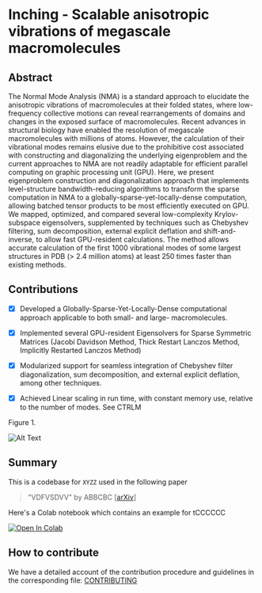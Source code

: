 # Inching - Scalable anisotropic vibrations of megascale macromolecules

## Abstract
The Normal Mode Analysis (NMA) is a standard approach to elucidate the anisotropic vibrations of macromolecules at their folded states, where low-frequency collective motions can reveal rearrangements of domains and changes in the exposed surface of macromolecules. Recent advances in structural biology have enabled the resolution of megascale macromolecules with millions of atoms. However, the calculation of their vibrational modes remains elusive due to the prohibitive cost associated with constructing and diagonalizing the underlying eigenproblem and the current approaches to NMA are not readily adaptable for efficient parallel computing on graphic processing unit (GPU). Here, we present eigenproblem construction and diagonalization approach that implements level-structure bandwidth-reducing algorithms to transform the sparse computation in NMA to a globally-sparse-yet-locally-dense computation, allowing batched tensor products to be most efficiently executed on GPU. We mapped, optimized, and compared several low-complexity Krylov-subspace eigensolvers, supplemented by techniques such as Chebyshev filtering, sum decomposition, external explicit deflation and shift-and-inverse, to allow fast GPU-resident calculations. The method allows accurate calculation of the first 1000 vibrational modes of some largest structures in PDB (> 2.4 million atoms) at least 250 times faster than existing methods.

## Contributions
- [x] Developed a Globally-Sparse-Yet-Locally-Dense computational approach applicable to both small- and large- macromolecules.
- [x] Implemented several GPU-resident Eigensolvers for Sparse Symmetric Matrices (Jacobi Davidson Method, Thick Restart Lanczos Method, Implicitly Restarted Lanczos Method)
- [x] Modularized support for seamless integration of Chebyshev filter diagonalization, sum decomposition, and external explicit deflation, among other techniques.
- [x] Achieved Linear scaling in run time, with constant memory use, relative to the number of modes. See CTRLM


Figure 1.

![Alt Text](/assets/Animation_Inching_3j3q_06.gif)



## Summary
This is a codebase for `XYZZ` used in the following paper

> "VDFVSDVV" by ABBCBC [[arXiv](https://arxiv.org/abs/2106.dasd342342354)]

Here's a Colab notebook which contains an example for tCCCCCC

[![Open In Colab](https://colab.research.google.com/assets/colab-badge.svg)](https://colab.research.google.com/drive/XYSSDFFSDFS)  






## How to contribute

We have a detailed account of the contribution procedure and guidelines in the corresponding file: [CONTRIBUTING](CONTRIBUTING.md)





